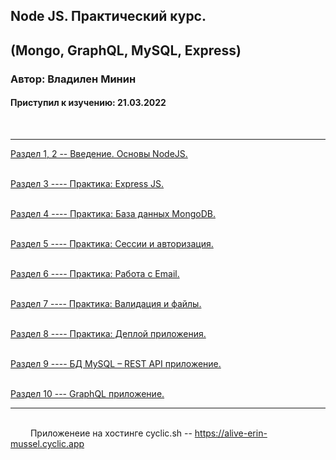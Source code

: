 ## Node JS. Практический курс.
## (Mongo, GraphQL, MySQL, Express)
### Автор: Владилен Минин
#### Приступил к изучению: 21.03.2022
&emsp; 
***
[Раздел  1, 2 --  Введение. Основы NodeJS.](https://github.com/Pavel-Ch-L/Course_NodeJS_Vlad/tree/master/Ch_1-2)  
&emsp; 

[Раздел  3   ----    Практика: Express JS.](https://github.com/Pavel-Ch-L/Course_NodeJS_Vlad/tree/master/Ch_3)  
&emsp; 

[Раздел  4   ----    Практика: База данных MongoDB.](https://github.com/Pavel-Ch-L/Course_NodeJS_Vlad/tree/master/Ch_4)  
&emsp; 

[Раздел  5   ----    Практика: Сессии и авторизация.](https://github.com/Pavel-Ch-L/Course_NodeJS_Vlad/tree/master/Ch_5)  
&emsp; 

[Раздел  6   ----    Практика: Работа с Email.](https://github.com/Pavel-Ch-L/Course_NodeJS_Vlad/tree/master/Ch_6)  
&emsp; 

[Раздел  7   ----    Практика: Валидация и файлы.](https://github.com/Pavel-Ch-L/Course_NodeJS_Vlad/tree/master/Ch_7)  
&emsp; 

[Раздел  8   ----    Практика: Деплой приложения.](https://github.com/Pavel-Ch-L/Course_NodeJS_Vlad/tree/master/Ch_8)  
&emsp; 

[Раздел  9   ----    БД MySQL – REST API приложение.](https://github.com/Pavel-Ch-L/Course_NodeJS_Vlad/tree/master/Rest)  
&emsp; 

[Раздел  10   ---   GraphQL приложение.](https://github.com/Pavel-Ch-L/Course_NodeJS_Vlad/tree/master/GraphQL)  
***  
&emsp;  
&emsp;&emsp; Приложенеие на хостинге cyclic.sh -- https://alive-erin-mussel.cyclic.app
